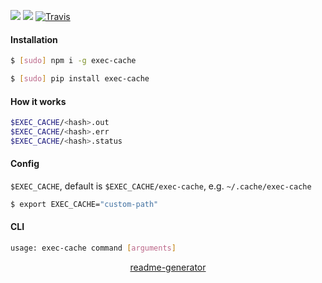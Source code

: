 <!--
https://pypi.org/project/readme-generator/
-->

[![](https://img.shields.io/pypi/v/exec-cache.svg?maxAge=3600)](https://pypi.org/project/exec-cache/)
[![](https://img.shields.io/npm/v/exec-cache.svg?maxAge=3600)](https://www.npmjs.com/package/exec-cache)
[![Travis](https://api.travis-ci.org/looking-for-a-job/exec-cache.svg?branch=master)](https://travis-ci.org/looking-for-a-job/exec-cache/)

#### Installation
```bash
$ [sudo] npm i -g exec-cache
```
```bash
$ [sudo] pip install exec-cache
```

#### How it works
```bash
$EXEC_CACHE/<hash>.out
$EXEC_CACHE/<hash>.err
$EXEC_CACHE/<hash>.status
```

#### Config
`$EXEC_CACHE`, default is `$EXEC_CACHE/exec-cache`, e.g. `~/.cache/exec-cache`

```bash
$ export EXEC_CACHE="custom-path"
```

#### CLI
```bash
usage: exec-cache command [arguments]
```

<p align="center">
    <a href="https://pypi.org/project/readme-generator/">readme-generator</a>
</p>